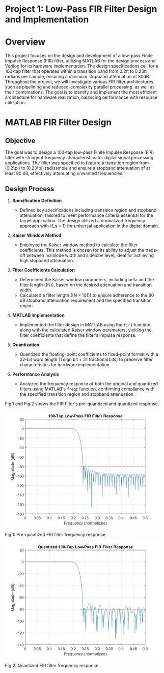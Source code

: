 # Project 1: Low-Pass FIR Filter Design and Implementation

# Overview

This project focuses on the design and development of a low-pass Finite Impulse Response (FIR) filter, utilizing MATLAB for the design process and Verilog for its hardware implementation. The design specifications call for a 100-tap filter that operates within a transition band from 0.2π to 0.23π radians per sample, ensuring a minimum stopband attenuation of 80dB. Throughout the project, we will investigate various FIR filter architectures, such as pipelining and reduced-complexity parallel processing, as well as their combinations. The goal is to identify and implement the most efficient architecture for hardware realization, balancing performance with resource utilization.


# MATLAB FIR Filter Design

## Objective
The goal was to design a 100-tap low-pass Finite Impulse Response (FIR) filter with stringent frequency characteristics for digital signal processing applications. The filter was specified to feature a transition region from \(0.2\pi\) to \(0.23\pi\) rad/sample and ensure a stopband attenuation of at least 80 dB, effectively attenuating unwanted frequencies.

## Design Process

1. **Specification Definition**
   - Defined key specifications including transition region and stopband attenuation, tailored to meet performance criteria essential for the target application. The design utilized a normalized frequency approach with \(f_s = 1\) for universal application in the digital domain.

2. **Kaiser Window Method**
   - Employed the Kaiser window method to calculate the filter coefficients. This method is chosen for its ability to adjust the trade-off between mainlobe width and sidelobe level, ideal for achieving high stopband attenuation.

3. **Filter Coefficients Calculation**
   - Determined the Kaiser window parameters, including beta and the filter length (\(N\)), based on the desired attenuation and transition width.
   - Calculated a filter length (\(N = 101\)) to ensure adherence to the 80 dB stopband attenuation requirement and the specified transition region.

4. **MATLAB Implementation**
   - Implemented the filter design in MATLAB using the `fir1` function along with the calculated Kaiser window parameters, yielding the filter coefficients that define the filter’s impulse response.

5. **Quantization**
   - Quantized the floating-point coefficients to fixed-point format with a 32-bit word length (1 sign bit + 31 fractional bits) to preserve filter characteristics for hardware implementation.

6. **Performance Analysis**
   - Analyzed the frequency response of both the original and quantized filters using MATLAB's `freqz` function, confirming compliance with the specified transition region and stopband attenuation.


Fig.1 and Fig.2 shows the FIR filter's pre-quantized and quantized response.

![FIR Filter Frequency Response](./fig/filter_response.jpg)

Fig.1: Pre-quantized FIR filter frequency response

![FIR Filter Frequency Response](./fig/Quantized_filter.jpg)

Fig.2: Quantized FIR filter frequency response

